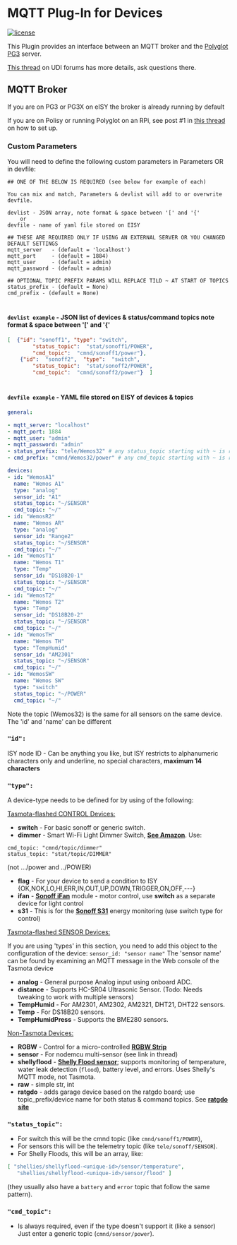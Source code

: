 # MQTT Plug-In for Devices

[![license][license]][localLicense]

This Plugin provides an interface between an MQTT broker and the [Polyglot PG3][poly] server.

[This thread][forum] on UDI forums has more details, ask questions there.

## MQTT Broker
If you are on PG3 or PG3X on eISY the broker is already running by default 
 
If you are on Polisy or running Polyglot on an RPi, see post #1 in [this thread][sonoff] on how to set up.

### Custom Parameters

You will need to define the following custom parameters in Parameters OR in devfile:

```
## ONE OF THE BELOW IS REQUIRED (see below for example of each)

You can mix and match, Parameters & devlist will add to or overwrite devfile.

devlist - JSON array, note format & space between '[' and '{'
    or
devfile - name of yaml file stored on EISY

## THESE ARE REQUIRED ONLY IF USING AN EXTERNAL SERVER OR YOU CHANGED DEFAULT SETTINGS
mqtt_server   - (default = 'localhost')
mqtt_port     - (default = 1884)
mqtt_user     - (default = admin)
mqtt_password - (default = admin)

## OPTIONAL TOPIC PREFIX PARAMS WILL REPLACE TILD ~ AT START OF TOPICS 
status_prefix - (default = None)
cmd_prefix - (default = None)
```
#
#### `devlist example` - JSON list of devices & status/command topics note format & space between '[' and '{'

```json
[  {"id": "sonoff1", "type": "switch", 
        "status_topic":  "stat/sonoff1/POWER", 
        "cmd_topic":  "cmnd/sonoff1/power"},  
    {"id":  "sonoff2",  "type":  "switch", 
        "status_topic":  "stat/sonoff2/POWER",  
        "cmd_topic":  "cmnd/sonoff2/power"}  ]
```
#
#### `devfile example` - YAML file stored on EISY of devices & topics

```yaml
general:

- mqtt_server: "localhost"
- mqtt_port: 1884
- mqtt_user: "admin"
- mqtt_password: "admin"
- status_prefix: "tele/Wemos32" # any status_topic starting with ~ is replaced
- cmd_prefix: "cmnd/Wemos32/power" # any cmd_topic starting with ~ is replaced

devices:
- id: "WemosA1"
  name: "Wemos A1"
  type: "analog"
  sensor_id: "A1"
  status_topic: "~/SENSOR"
  cmd_topic: "~/"
- id: "WemosR2"
  name: "Wemos AR"
  type: "analog"
  sensor_id: "Range2"
  status_topic: "~/SENSOR"
  cmd_topic: "~/"
- id: "WemosT1"
  name: "Wemos T1"
  type: "Temp"
  sensor_id: "DS18B20-1"
  status_topic: "~/SENSOR"
  cmd_topic: "~/"
- id: "WemosT2"
  name: "Wemos T2"
  type: "Temp"
  sensor_id: "DS18B20-2"
  status_topic: "~/SENSOR"
  cmd_topic: "~/"
- id: "WemosTH"
  name: "Wemos TH"
  type: "TempHumid"
  sensor_id: "AM2301"
  status_topic: "~/SENSOR"
  cmd_topic: "~/"
- id: "WemosSW"
  name: "Wemos SW"
  type: "switch"
  status_topic: "~/POWER"
  cmd_topic: "~/"
```
Note the topic (Wemos32) is the same for all sensors on the same device. The 'id' and 'name' can be different

### `"id":`

ISY node ID - Can be anything you like, but ISY restricts to alphanumeric  
characters only and underline, no special characters, **maximum 14 characters**

### `"type":`

A device-type needs to be defined for by using of the following:

<u>Tasmota-flashed CONTROL Devices:</u> 
- **switch** - For basic sonoff or generic switch.
- **dimmer** - Smart Wi-Fi Light Dimmer Switch, [**See Amazon**][dimmer]. Use:
```
cmd_topic: "cmnd/topic/dimmer"
status_topic: "stat/topic/DIMMER"
```
(not .../power and ../POWER)
- **flag** - For your device to send a condition to ISY {OK,NOK,LO,HI,ERR,IN,OUT,UP,DOWN,TRIGGER,ON,OFF,---}
- **ifan** - [**Sonoff iFan**][ifan] module - motor control, use **switch** as a separate device for light control
- **s31** - This is for the [**Sonoff S31**][s31] energy monitoring (use switch type for control)

<u>Tasmota-flashed SENSOR Devices:</u>

If you are using 'types' in this section, you need to add this object to the configuration of the device:
  ```sensor_id: "sensor name"```
The 'sensor name' can be found by examining an MQTT message in the Web console of the Tasmota device

- **analog** - General purpose Analog input using onboard ADC.
- **distance** - Supports HC-SR04 Ultrasonic Sensor. (Todo: Needs tweaking to work with multiple sensors)
- **TempHumid** - For AM2301, AM2302, AM2321, DHT21, DHT22 sensors.
- **Temp** - For DS18B20 sensors.
- **TempHumidPress** - Supports the BME280 sensors.

<u>Non-Tasmota Devices:</u>
- **RGBW** - Control for a micro-controlled [**RGBW Strip**][RGBW strip]
- **sensor** - For nodemcu multi-sensor (see link in thread)
- **shellyflood** - [**Shelly Flood sensor**][Flood]; supports monitoring of temperature, water leak detection (`flood`), battery level, and errors. Uses Shelly's MQTT mode, not Tasmota.
- **raw** - simple str, int
- **ratgdo** - adds garage device based on the ratgdo board; use topic_prefix/device name for both status & command topics. See [**ratgdo site**](https://paulwieland.github.io/ratgdo/)

### `"status_topic":`

- For switch this will be the cmnd topic (like `cmnd/sonoff1/POWER`), 
- For sensors this will be the telemetry topic (like `tele/sonoff/SENSOR`).  
- For Shelly Floods, this will be an array, like:
```json
[ "shellies/shellyflood-<unique-id>/sensor/temperature", 
   "shellies/shellyflood-<unique-id>/sensor/flood" ]  
```
(they usually also have a `battery` and `error` topic that follow the same pattern).

### `"cmd_topic":`

- Is always required, even if the type doesn't support it (like a sensor)  
Just enter a generic topic (`cmnd/sensor/power`).  

[license]: https://img.shields.io/github/license/mashape/apistatus.svg
[localLicense]: https://github.com/Trilife/udi-mqtt-pg3x/blob/main/LICENSE
[poly]: https://github.com/Trilife/udi-mqtt-pg3x
[forum]: https://forum.universal-devices.com/forum/315-mqtt/
[sonoff]: https://forum.universal-devices.com/topic/24538-sonoff
[s31]: https://www.itead.cc/sonoff-s31.html
[ifan]: https://itead.cc/product/sonoff-ifan03-wi-fi-ceiling-fan-and-light-controller/
[RGBW strip]: http://github.com/sejgit/shelfstrip
[dimmer]: https://www.amazon.com/Dimmer-Switch-Bresuve-Wireless-Compatible/dp/B07WRJWD28?th=1
[Flood]: https://shelly-api-docs.shelly.cloud/gen1/#shelly-flood-overview